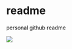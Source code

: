 # readme
personal github readme

<img src="https://github-readme-stats.vercel.app/api/top-langs/?username=kseto06"/>
